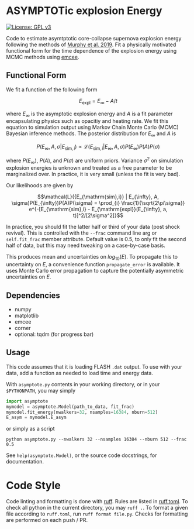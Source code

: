# ASYMPTOTic explosion Energy
[![License: GPL v3](https://img.shields.io/badge/License-GPLv3-blue.svg)](https://www.gnu.org/licenses/gpl-3.0)

Code to estimate asymtptotic core-collapse supernova explosion energy following the methods of  [Murphy et al. 2019](https://ui.adsabs.harvard.edu/abs/2019MNRAS.489..641M/abstract).
Fit a physically motivated functional form for the time dependence of the explosion energy using MCMC methods using [emcee](https://emcee.readthedocs.io/en/stable/index.html).

## Functional Form
We fit a function of the following form

$$E_{\mathrm{expl}} = E_{\infty} - A / t$$

where $E_{\infty}$ is the asymptotic explosion energy and $A$ is a fit parameter encapsulating physics such as opacitiy and heating rate.
We fit this equation to simulation output using Markov Chain Monte Carlo (MCMC) Bayesian inference methods.
The posterior distribution for $E_{\infty}$ and $A$ is

$$ P(E_{\infty}, A, \sigma | {E_{\mathrm{sim},i}}) \propto \mathcal{L}({E_{\mathrm{sim},i}} | E_{\infty}, A, \sigma)P(E_{\infty})P(A)P(\sigma) $$

where $P(E_{\infty})$, $P(A)$, and $P(\sigma)$ are uniform priors.
Variance $\sigma^2$ on simulation explosion energies is unknown and treated as a free parameter to be marginalized over.
In practice, it is very small (unless the fit is very bad).

Our likelihoods are given by

$$\mathcal{L}({E_{\mathrm{sim},i}} | E_{\infty}, A, \sigma)P(E_{\infty})P(A)P(\sigma) = \prod_{i} \frac{1}{\sqrt{2\pi\sigma}} e^{-[E_{\mathrm{sim},i} - E_{\mathrm{expl}}(E_{\infty}, a, t)]^2/[2\sigma^2]}$$

In practice, you should fit the latter half or third of your data (post shock revival). 
This is controlled with the `--frac` command line arg or `self.fit_frac` member attribute. 
Default value is 0.5, to only fit the second half of data, but this may need tweaking on a case-by-case basis.

This produces mean and uncertainties on $log_{10}(E)$. 
To propagate this to uncertainty on $E$, a convenience function `propagate_error` is available.
It uses Monte Carlo error propagation to capture the potentially asymmetric uncertainties on $E$.

## Dependencies
- numpy
- matplotlib
- emcee
- corner
- optional: tqdm (for progress bar)

## Usage
This code assumes that it is loading FLASH `.dat` output. 
To use with your data, add a function as needed to load time and energy data.

With `asymptote.py` contents in your working directory, or in your `$PYTHONPATH`, you may simply
```python
import asymptote
mymodel = asymptote.Model(path_to_data, fit_frac)
mymodel.fit_energy(nwalkers=32, nsamples=16384, nburn=512)
E_asym = mymodel.E_asym
```

or simply as a script
```shell
python asymptote.py --nwalkers 32 --nsamples 16384 --nburn 512 --frac 0.5
```

See `help(asymptote.Model)`, or the source code docstrings, for documentation.

# Code Style
Code linting and formatting is done with [ruff](https://docs.astral.sh/ruff/).
Rules are listed in [ruff.toml](ruff.toml).
To check all python in the current directory, you may `ruff .`.
To format a given file according to `ruff.toml`, run `ruff format file.py`.
Checks for formatting are performed on each push / PR.
